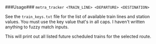 ###Usage###
 `metra_tracker <TRAIN_LINE> <DEPARTURE> <DESTINATION>`

 See the `train_keys.txt` file for the list of available train lines and
 station values. You must use the key value that's in all caps. I haven't
 written anything to fuzzy match inputs.

 This will print out all listed future scheduled trains for the selected route.
